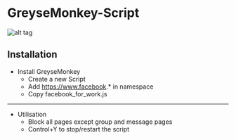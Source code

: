 # GreyseMonkey-Script
![alt tag](https://michellewray.files.wordpress.com/2012/09/facebook.jpg?w=529&h=212)
## Installation ##
* Install GreyseMonkey
   * Create a new Script
   * Add https://www.facebook.* in namespace
   * Copy facebook_for_work.js 
- - - -
* Utilisation
   * Block all pages except group and message pages
   * Control+Y to stop/restart the script

